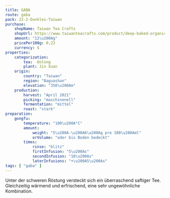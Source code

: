 ```yaml
---
title: GABA
route: gaba
pack: 22-2-Dunkles-Taiwan
purchase:
    shopName: Taiwan Tea Crafts
    shopUrl: https://www.taiwanteacrafts.com/product/deep-baked-organic-gaba-oolong-tea/?attribute_pa_weight=250-g-8-82-oz-save-20&v=3a52f3c22ed6
    amount: "12\u200Ag"
    pricePer100g: 0,23
    currency: $
properties:
    categorization:
        tea:  Oolong
        plant: Jin Xuan
    origin:
        country: "Taiwan"
        region: "Baguashan"
        elevation: "350\u200Am"
    production:
        harvest: "April 2021"
        picking: "maschinenell"
        fermentation: "mittel"
        roast: "stark"
preparation:
    gongfu:
        temperature: "100\u200A°C"
        amount:
            weight: "5\u200A-\u200A6\u200Ag pro 100\u200Aml"
            orVolume: "oder bis Boden bedeckt"
        times:
            rinse: "blitz"
            firstInfusion: "5\u200As"
            secondInfusion: "10\u200As"
            laterInfusions: "+\u200A5\u200As"
tags: [ "gaba" ]
---
```

Unter der schweren Röstung versteckt sich ein überraschend saftiger Tee. Gleichzeitig wärmend und erfrischend, eine sehr ungewöhnliche Kombination.